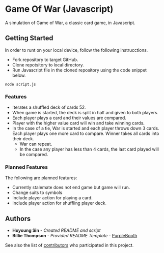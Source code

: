 # Game Of War (Javascript)

A simulation of Game of War, a classic card game, in Javascript.

## Getting Started

In order to runt on your local device, follow the following instrucctions.
- Fork repository to target GitHub.
- Clone repotsitory to local directory.
- Run Javascript file in the cloned repository using the code snippet below.
```
node script.js
```

### Features

- Iterates a shuffled deck of cards 52.
- When game is started, the deck is split in half and given to both players.
- Each player plays a card and their values are compared.
- Player with the higher value card will win and take winning cards.
- In the case of a tie, War is started and each player throws down 3 cards. Each player plays one more card to compare. Winner takes all cards into their deck.
  - War can repeat.
  - In the case any player has less than 4 cards, the last card played will be compared.

### Planned Features

The following are planned features:

- Currently stalemate does not end game but game will run.
- Change suits to symbols
- Include player action for playing a card.
- Include player action for shuffling player deck.


## Authors
  - **Hoyoung Sin** - *Created README and script*
  - **Billie Thompson** - *Provided README Template* -
    [PurpleBooth](https://github.com/PurpleBooth)

See also the list of
[contributors](https://github.com/PurpleBooth/a-good-readme-template/contributors)
who participated in this project.
